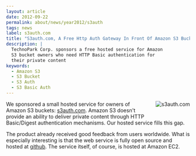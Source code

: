 ```yaml
---
layout: article
date: 2012-09-22
permalink: about/news/year2012/s3auth
tags: news
label: s3auth.com
title: "S3auth.com, A Free Http Auth Gateway In Front Of Amazon S3 Bucket"
description: |
  TechnoPark Corp. sponsors a free hosted service for Amazon
  S3 bucket owners who need HTTP Basic authentication for
  their private content
keywords:
  - Amazon S3
  - S3 Bucket
  - S3 Auth
  - S3 Basic Auth
---
```


<img src="http://img.s3auth.com/logo.png" alt="s3auth.com" style="float:right; margin-left: 2em; margin-bottom: 2em;"/>

We sponsored a small hosted service for owners of Amazon S3 buckets:
[s3auth.com](http://www.s3auth.com/). Amazon S3 doesn't provide an ability to deliver private
content through HTTP Basic/Digest authentication mechanisms. Our hosted service fills this gap.

The product already received good feedback from users worldwide. What is especially interesting is
that the web service is fully open source and hosted at
[github](https://github.com/yegor256/s3auth). The service itself, of course, is hosted at Amazon EC2.
